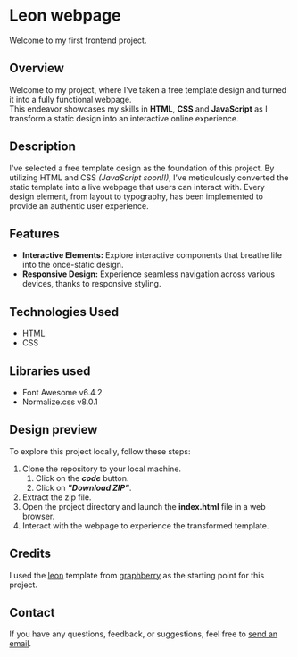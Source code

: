 # Leon webpage

Welcome to my first frontend project.


## Overview

Welcome to my project, where I've taken a free template design and turned it into a fully functional webpage. <br>
This endeavor showcases my skills in **HTML**, **CSS** and **JavaScript** as I transform a static design into an interactive online experience.


## Description

I've selected a free template design as the foundation of this project. By utilizing HTML and CSS *(JavaScript soon!!)*, I've meticulously converted the static template into a live webpage that users can interact with. Every design element, from layout to typography, has been implemented to provide an authentic user experience.


## Features

- **Interactive Elements:** Explore interactive components that breathe life into the once-static design.
- **Responsive Design:** Experience seamless navigation across various devices, thanks to responsive styling.


## Technologies Used

- HTML
- CSS


## Libraries used

- Font Awesome v6.4.2
- Normalize.css v8.0.1


## Design preview

To explore this project locally, follow these steps:

1. Clone the repository to your local machine.
	1. Click on the ***code*** button.
	2. Click on ***"Download ZIP"***.
2. Extract the zip file.
3. Open the project directory and launch the **index.html** file in a web browser.
4. Interact with the webpage to experience the transformed template.


## Credits

I used the [leon](https://www.graphberry.com/item/leon-psd-agency-template) template from [graphberry](https://www.graphberry.com/) as the starting point for this project.


## Contact

If you have any questions, feedback, or suggestions, feel free to [send an email](mailto:karimelkhanoufi22@gmail.com).
